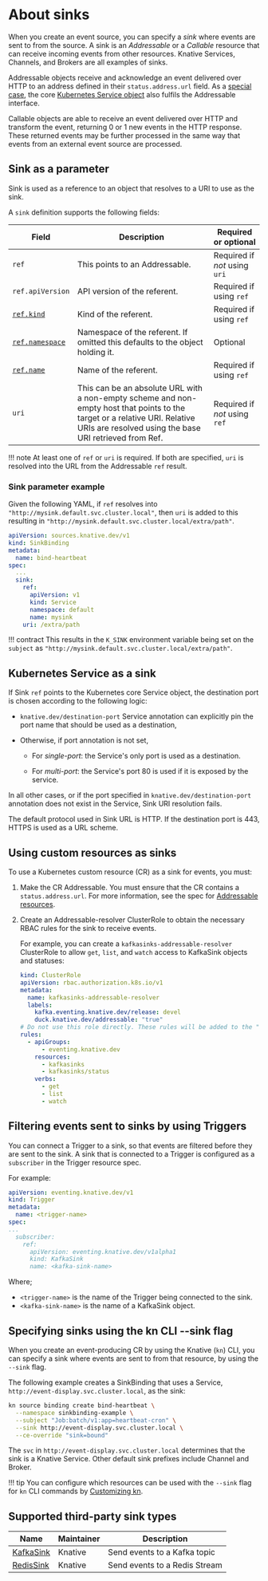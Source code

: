 # About sinks

When you create an event source, you can specify a _sink_ where events are sent to from the source. A sink is an _Addressable_ or a _Callable_ resource that can receive incoming events from other resources. Knative Services, Channels, and Brokers are all examples of sinks.

Addressable objects receive and acknowledge an event delivered over HTTP to an address defined in their `status.address.url` field. As a [special case](#kubernetes-service-as-a-sink), the core [Kubernetes Service object](https://kubernetes.io/docs/reference/generated/kubernetes-api/v1.18/#service-v1-core) also fulfils the Addressable interface.

Callable objects are able to receive an event delivered over HTTP and transform the event, returning 0 or 1 new events in the HTTP response. These returned events may be further processed in the same way that events from an external event source are processed.

## Sink as a parameter

Sink is used as a reference to an object that resolves to a URI to use as the sink.

A `sink` definition supports the following fields:

| Field | Description | Required or optional |
|-------|-------------|----------------------|
| `ref` | This points to an Addressable. | Required if _not_ using `uri`  |
| `ref.apiVersion` | API version of the referent. | Required if using `ref` |
| [`ref.kind`][kubernetes-kinds] | Kind of the referent. | Required if using `ref` |
| [`ref.namespace`][kubernetes-namespaces] | Namespace of the referent. If omitted this defaults to the object holding it. | Optional |
| [`ref.name`][kubernetes-names] | Name of the referent. | Required if using `ref` |
| `uri` | This can be an absolute URL with a non-empty scheme and non-empty host that points to the target or a relative URI. Relative URIs are resolved using the base URI retrieved from Ref. | Required if _not_ using `ref` |

!!! note
    At least one of `ref` or `uri` is required. If both are specified, `uri` is
    resolved into the URL from the Addressable `ref` result.

### Sink parameter example

Given the following YAML, if `ref` resolves into
`"http://mysink.default.svc.cluster.local"`, then `uri` is added to this
resulting in `"http://mysink.default.svc.cluster.local/extra/path"`.

<!-- TODO we should have a page to point to describing the ref+uri destinations and the rules we use to resolve those and reuse the page. -->

```yaml
apiVersion: sources.knative.dev/v1
kind: SinkBinding
metadata:
  name: bind-heartbeat
spec:
  ...
  sink:
    ref:
      apiVersion: v1
      kind: Service
      namespace: default
      name: mysink
    uri: /extra/path
```

!!! contract
    This results in the `K_SINK` environment variable being set on the `subject`
    as `"http://mysink.default.svc.cluster.local/extra/path"`.

## Kubernetes Service as a sink

If Sink `ref` points to the Kubernetes core Service object, the destination port is chosen according to the following logic:

- `knative.dev/destination-port` Service annotation can explicitly pin the port name that should be used as a destination,
- Otherwise, if port annotation is not set,

    - For _single-port_: the Service's only port is used as a destination.

    - For _multi-port_: the Service's port 80 is used if it is exposed by the service.

In all other cases, or if the port specified in `knative.dev/destination-port` annotation does not exist in the Service, Sink URI resolution fails.

The default protocol used in Sink URL is HTTP. If the destination port is 443, HTTPS is used as a URL scheme.

## Using custom resources as sinks

To use a Kubernetes custom resource (CR) as a sink for events, you must:

1. Make the CR Addressable. You must ensure that the CR contains a `status.address.url`. For more information, see the spec for [Addressable resources](https://github.com/knative/specs/blob/main/specs/eventing/interfaces.md#addressable).

1. Create an Addressable-resolver ClusterRole to obtain the necessary RBAC rules for the sink to receive events.

    For example, you can create a `kafkasinks-addressable-resolver` ClusterRole to allow `get`, `list`, and `watch` access to KafkaSink objects and statuses:

    ```yaml
    kind: ClusterRole
    apiVersion: rbac.authorization.k8s.io/v1
    metadata:
      name: kafkasinks-addressable-resolver
      labels:
        kafka.eventing.knative.dev/release: devel
        duck.knative.dev/addressable: "true"
    # Do not use this role directly. These rules will be added to the "addressable-resolver" role.
    rules:
      - apiGroups:
          - eventing.knative.dev
        resources:
          - kafkasinks
          - kafkasinks/status
        verbs:
          - get
          - list
          - watch
    ```

## Filtering events sent to sinks by using Triggers

You can connect a Trigger to a sink, so that events are filtered before they are sent to the sink. A sink that is connected to a Trigger is configured as a `subscriber` in the Trigger resource spec.

For example:

```yaml
apiVersion: eventing.knative.dev/v1
kind: Trigger
metadata:
  name: <trigger-name>
spec:
...
  subscriber:
    ref:
      apiVersion: eventing.knative.dev/v1alpha1
      kind: KafkaSink
      name: <kafka-sink-name>
```

Where;

- `<trigger-name>` is the name of the Trigger being connected to the sink.
- `<kafka-sink-name>` is the name of a KafkaSink object.

## Specifying sinks using the kn CLI --sink flag

When you create an event-producing CR by using the Knative (`kn`) CLI, you can specify a sink where events are sent to from that resource, by using the `--sink` flag.

The following example creates a SinkBinding that uses a Service, `http://event-display.svc.cluster.local`, as the sink:

```bash
kn source binding create bind-heartbeat \
  --namespace sinkbinding-example \
  --subject "Job:batch/v1:app=heartbeat-cron" \
  --sink http://event-display.svc.cluster.local \
  --ce-override "sink=bound"
```

The `svc` in `http://event-display.svc.cluster.local` determines that the sink is a Knative Service. Other default sink prefixes include Channel and Broker.

!!! tip
    You can configure which resources can be used with the `--sink` flag for `kn` CLI commands by [Customizing kn](../../install/client/configure-kn.md#example-configuration-file).

## Supported third-party sink types

| Name | Maintainer | Description |
| -- | -- | -- |
| [KafkaSink](kafka-sink.md)  | Knative  | Send events to a Kafka topic |
| [RedisSink](https://github.com/knative-sandbox/eventing-redis/tree/main/sink)  | Knative  | Send events to a Redis Stream |


[kubernetes-kinds]:
  https://git.k8s.io/community/contributors/devel/sig-architecture/api-conventions.md#types-kinds
[kubernetes-names]:
  https://kubernetes.io/docs/concepts/overview/working-with-objects/names/#names
[kubernetes-namespaces]:
  https://kubernetes.io/docs/concepts/overview/working-with-objects/namespaces/
